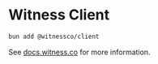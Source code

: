 # Witness Client

```bash
bun add @witnessco/client
```

See [docs.witness.co](https://docs.witness.co) for more information.